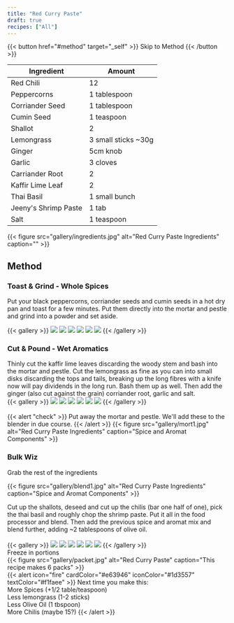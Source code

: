```yaml
---
title: "Red Curry Paste"
draft: true
recipes: ["All"]
---
```

{{< button href="#method" target="_self" >}}
Skip to Method
{{< /button >}}

| Ingredient  | Amount |
| ----- | ---- |
| Red Chili | 12 |
| Peppercorns | 1 tablespoon |
| Corriander Seed | 1 tablespoon |
| Cumin Seed | 1 teaspoon |
| Shallot | 2 |
| Lemongrass | 3 small sticks ~30g |
| Ginger | 5cm knob |
| Garlic | 3 cloves |
| Carriander Root | 2 |
| Kaffir Lime Leaf | 2 |
| Thai Basil | 1 small bunch |
| Jeeny's Shrimp Paste | 1 tab |
| Salt | 1 teaspoon |

{{< figure
    src="gallery/ingredients.jpg"
    alt="Red Curry Paste Ingredients"
    caption=""
    >}}

## Method
### Toast & Grind - Whole Spices

Put your black peppercorns, corriander seeds and cumin seeds in a hot dry pan and toast for a few minutes. Put them directly into the mortar and pestle and grind into a powder and set aside.

{{< gallery >}}
  <img src="gallery/spice1.jpg" class="grid-w33" />
  <img src="gallery/spice2.jpg" class="grid-w33" />
  <img src="gallery/spice3.jpg" class="grid-w33" />
  <img src="gallery/spice4.jpg" class="grid-w33" />
  <img src="gallery/spice5.jpg" class="grid-w33" />
  <img src="gallery/spice6.jpg" class="grid-w33" />
{{< /gallery >}}

### Cut & Pound - Wet Aromatics

Thinly cut the kaffir lime leaves discarding the woody stem and bash into the mortar and pestle. Cut the lemongrass as fine as you can into small disks discarding the tops and tails, breaking up the long fibres with a knife now will pay dividends in the long run. Bash them up as well. Then add the ginger (also cut against the grain) corriander root, garlic and salt.
<br>
{{< gallery >}}
  <img src="gallery/aroma1.jpg" class="grid-w33" />
  <img src="gallery/aroma2.jpg" class="grid-w33" />
  <img src="gallery/aroma3.jpg" class="grid-w33" />
  <img src="gallery/aroma4.jpg" class="grid-w33" />
  <img src="gallery/aroma5.jpg" class="grid-w33" />
  <img src="gallery/aroma6.jpg" class="grid-w33" />
{{< /gallery >}}
<br><br>
{{< alert "check" >}}
Put away the mortar and pestle. We'll add these to the blender in due course.
{{< /alert >}}
{{< figure
    src="gallery/mort1.jpg"
    alt="Red Curry Paste Ingredients"
    caption="Spice and Aromat Components"
    >}}

### Bulk Wiz

Grab the rest of the ingredients

{{< figure
    src="gallery/blend1.jpg"
    alt="Red Curry Paste Ingredients"
    caption="Spice and Aromat Components"
    >}}

Cut up the shallots, deseed and cut up the chilis (bar one half of one), pick the thai basil and roughly chop the shrimp paste. Put it all in the food processor and blend. Then add the previous spice and aromat mix and blend further, adding ~2 tablespoons of olive oil.
<br><br>
{{< gallery >}}
  <img src="gallery/blend1.jpg" class="grid-w33" />
  <img src="gallery/blend2.jpg" class="grid-w33" />
  <img src="gallery/blend3.jpg" class="grid-w33" />
  <img src="gallery/blend4.jpg" class="grid-w33" />
  <img src="gallery/blend5.jpg" class="grid-w33" />
  <img src="gallery/blend6.jpg" class="grid-w33" />
{{< /gallery >}}
<br>
Freeze in portions
<br>
{{< figure
    src="gallery/packet.jpg"
    alt="Red Curry Paste"
    caption="This recipe makes 6 packs"
    >}}
<br>
{{< alert icon="fire" cardColor="#e63946" iconColor="#1d3557" textColor="#f1faee" >}}
Next time you make this:<br>
More Spices (+1/2 table/teaspoon)<br>
Less lemongrass (1-2 sticks)<br>
Less Olive Oil (1 tbspoon)<br>
More Chilis (maybe 15?)
{{< /alert >}}
